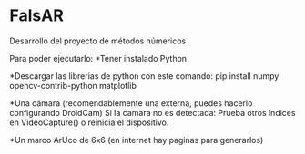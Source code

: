 # FalsAR
Desarrollo del proyecto de métodos númericos

Para poder ejecutarlo:
*Tener instalado Python

*Descargar las librerias de python con este comando:
    pip install numpy opencv-contrib-python matplotlib

*Una cámara (recomendablemente una externa, puedes hacerlo configurando DroidCam)
  Si la camara no es detectada: Prueba otros índices en VideoCapture() o reinicia el dispositivo.

*Un marco ArUco de 6x6 (en internet hay paginas para generarlos)
